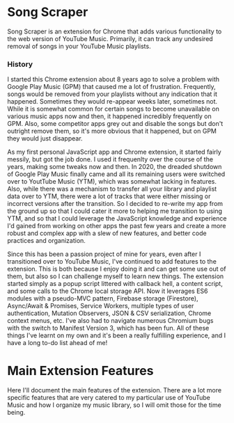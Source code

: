 # Song Scraper

Song Scraper is an extension for Chrome that adds various functionality to the web version of YouTube Music. Primarily, it can track any undesired removal of songs in your YouTube Music playlists. 

### History
I started this Chrome extension about 8 years ago to solve a problem with Google Play Music (GPM) that caused me a lot of frustration. Frequently, songs would be removed from your playlists without any indication that it happened. Sometimes they would re-appear weeks later, sometimes not. While it is somewhat common for certain songs to become unavailable on various music apps now and then, it happened incredibly frequently on GPM. Also, some competitor apps grey out and disable the songs but don't outright remove them, so it's more obvious that it happened, but on GPM they would just disappear. 

As my first personal JavaScript app and Chrome extension, it started fairly messily, but got the job done. I used it frequenlty over the course of the years, making some tweaks now and then. In 2020, the dreaded shutdown of Google Play Music finally came and all its remaining users were switched over to YoutTube Music (YTM), which was somewhat lacking in features. Also, while there was a mechanism to transfer all your library and playlist data over to YTM, there were a lot of tracks that were either missing or incorrect versions after the transition. So I decided to re-write my app from the ground up so that I could cater it more to helping me transition to using YTM, and so that I could leverage the JavaScript knowledge and experience I'd gained from working on other apps the past few years and create a more robust and complex app with a slew of new features, and better code practices and organization. 

Since this has been a passion project of mine for years, even after I transitioned over to YouTube Music, I've continued to add features to the extension. This is both because I enjoy doing it and can get some use out of them, but also so I can challenge myself to learn new things. The extension started simply as a popup script littered with callback hell, a content script, and some calls to the Chrome local storage API. Now it leverages ES6 modules with a pseudo-MVC pattern, Firebase storage (Firestore), Async/Await & Promises, Service Workers, multiple types of user authentication, Mutation Observers, JSON & CSV serialization, Chrome context menus, etc. I've also had to navigate numerous Chromium bugs with the switch to Manifest Version 3, which has been fun. All of these things I've learnt on my own and it's been a really fulfilling experience, and I have a long to-do list ahead of me!

# Main Extension Features

Here I'll document the main features of the extension. There are a lot more specific features that are very catered to my particular use of YouTube Music and how I organize my music library, so I will omit those for the time being. 
